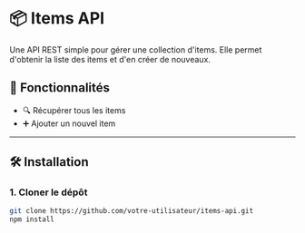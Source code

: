 # 📦 Items API

Une API REST simple pour gérer une collection d'items. Elle permet d'obtenir la liste des items et d'en créer de nouveaux.

## 🚀 Fonctionnalités

- 🔍 Récupérer tous les items
- ➕ Ajouter un nouvel item

---

## 🛠️ Installation

### 1. Cloner le dépôt

```bash
git clone https://github.com/votre-utilisateur/items-api.git
npm install

